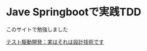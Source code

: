 # Jave Springbootで実践TDD
このサイトで勉強しました  

[テスト駆動開発：実はそれは設計技術です](https://railsgirls.jp/test-driven-development](https://www.infoq.com/jp/articles/test-driven-design-java/)https://www.infoq.com/jp/articles/test-driven-design-java/)
